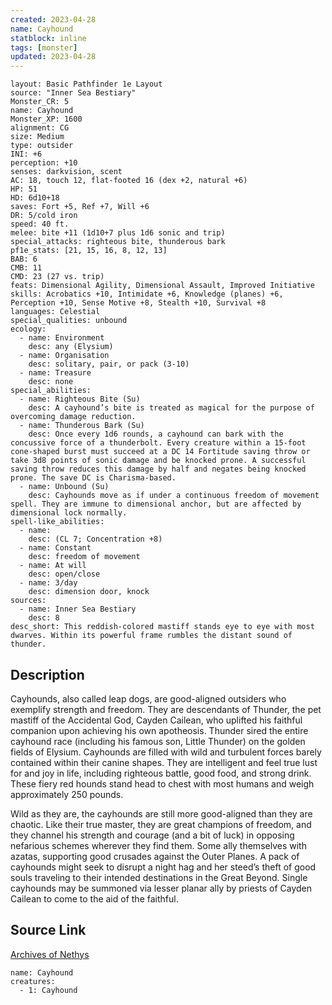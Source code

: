 ```yaml
---
created: 2023-04-28
name: Cayhound
statblock: inline
tags: [monster]
updated: 2023-04-28
---
```

```statblock
layout: Basic Pathfinder 1e Layout
source: "Inner Sea Bestiary"
Monster_CR: 5
name: Cayhound
Monster_XP: 1600
alignment: CG
size: Medium
type: outsider
INI: +6
perception: +10
senses: darkvision, scent
AC: 18, touch 12, flat-footed 16 (dex +2, natural +6)
HP: 51
HD: 6d10+18
saves: Fort +5, Ref +7, Will +6
DR: 5/cold iron
speed: 40 ft.
melee: bite +11 (1d10+7 plus 1d6 sonic and trip)
special_attacks: righteous bite, thunderous bark
pf1e_stats: [21, 15, 16, 8, 12, 13]
BAB: 6
CMB: 11
CMD: 23 (27 vs. trip)
feats: Dimensional Agility, Dimensional Assault, Improved Initiative
skills: Acrobatics +10, Intimidate +6, Knowledge (planes) +6, Perception +10, Sense Motive +8, Stealth +10, Survival +8
languages: Celestial
special_qualities: unbound
ecology:
  - name: Environment
    desc: any (Elysium)
  - name: Organisation
    desc: solitary, pair, or pack (3-10)
  - name: Treasure
    desc: none
special_abilities:
  - name: Righteous Bite (Su)
    desc: A cayhound’s bite is treated as magical for the purpose of overcoming damage reduction.
  - name: Thunderous Bark (Su)
    desc: Once every 1d6 rounds, a cayhound can bark with the concussive force of a thunderbolt. Every creature within a 15-foot cone-shaped burst must succeed at a DC 14 Fortitude saving throw or take 3d8 points of sonic damage and be knocked prone. A successful saving throw reduces this damage by half and negates being knocked prone. The save DC is Charisma-based.
  - name: Unbound (Su)
    desc: Cayhounds move as if under a continuous freedom of movement spell. They are immune to dimensional anchor, but are affected by dimensional lock normally.
spell-like_abilities:
  - name:
    desc: (CL 7; Concentration +8)
  - name: Constant
    desc: freedom of movement
  - name: At will
    desc: open/close
  - name: 3/day
    desc: dimension door, knock
sources:
  - name: Inner Sea Bestiary
    desc: 8
desc_short: This reddish-colored mastiff stands eye to eye with most dwarves. Within its powerful frame rumbles the distant sound of thunder.
```
## Description
Cayhounds, also called leap dogs, are good-aligned outsiders who exemplify strength and freedom. They are descendants of Thunder, the pet mastiff of the Accidental God, Cayden Cailean, who uplifted his faithful companion upon achieving his own apotheosis. Thunder sired the entire cayhound race (including his famous son, Little Thunder) on the golden fields of Elysium. Cayhounds are filled with wild and turbulent forces barely contained within their canine shapes. They are intelligent and feel true lust for and joy in life, including righteous battle, good food, and strong drink. These fiery red hounds stand head to chest with most humans and weigh approximately 250 pounds.

Wild as they are, the cayhounds are still more good-aligned than they are chaotic. Like their true master, they are great champions of freedom, and they channel his strength and courage (and a bit of luck) in opposing nefarious schemes wherever they find them. Some ally themselves with azatas, supporting good crusades against the Outer Planes. A pack of cayhounds might seek to disrupt a night hag and her steed’s theft of good souls traveling to their intended destinations in the Great Beyond. Single cayhounds may be summoned via lesser planar ally by priests of Cayden Cailean to come to the aid of the faithful.
## Source Link
[Archives of Nethys](https://aonprd.com/MonsterDisplay.aspx?ItemName=Cayhound)
```encounter-table
name: Cayhound
creatures:
  - 1: Cayhound
```
